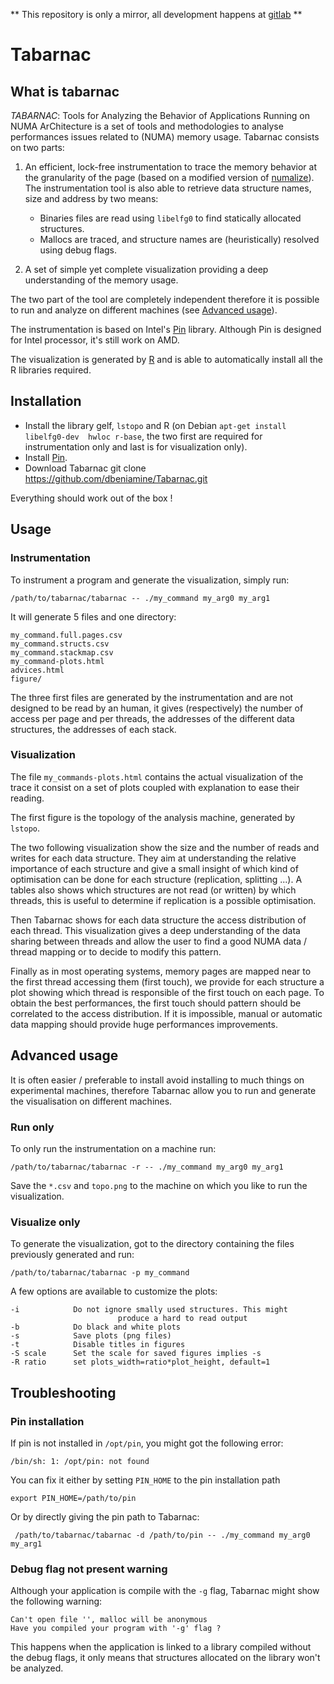 ** This repository is only a mirror, all development happens at [gitlab](https://gitlab.com/dbeniamine/Tabarnac) **

# Tabarnac

## What is tabarnac

*TABARNAC*:  Tools for Analyzing the Behavior of Applications Running on NUMA
ArChitecture is a set of tools and methodologies to analyse performances
issues related to (NUMA) memory usage. Tabarnac consists on two parts:

1.  An efficient, lock-free instrumentation to trace the memory behavior at
    the granularity of the page (based on a modified version of
    [numalize](https://github.com/matthiasdiener/numalize)). The
    instrumentation tool is also able to retrieve data structure names, size
    and address by two means:

    * Binaries files are read using `libelfg0` to find statically allocated structures.
    * Mallocs are traced, and structure names are (heuristically) resolved using
      debug flags.

2.  A set of simple yet complete visualization providing a deep understanding
    of the memory usage.

The two part of the tool are completely independent therefore it is possible to
run and analyze on different machines (see [Advanced usage](#advanced-usage)).

The instrumentation is based on Intel's
[Pin](https://software.intel.com/en-us/articles/pintool) library. Although Pin
is designed for Intel processor, it's still work on AMD.

The visualization is generated by [R](http://cran.r-project.org/) and is able
to automatically install all the R libraries required.

## Installation

* Install the library gelf, `lstopo` and R (on Debian
 `apt-get install libelfg0-dev  hwloc r-base`, the two first are required for
 instrumentation only and last is for visualization only).
* Install [Pin](https://software.intel.com/en-us/articles/pintool).
* Download Tabarnac
    git clone https://github.com/dbeniamine/Tabarnac.git

Everything should work out of the box !

## Usage

### Instrumentation

To instrument a program and generate the visualization, simply run:

    /path/to/tabarnac/tabarnac -- ./my_command my_arg0 my_arg1

It will generate 5 files and one directory:

    my_command.full.pages.csv
    my_command.structs.csv
    my_command.stackmap.csv
    my_command-plots.html
    advices.html
    figure/

The three first files are generated by the instrumentation and are not designed
to be read by an human, it gives (respectively) the number of access per page
and per threads, the addresses of the different data structures, the addresses
of each stack.

### Visualization

The file `my_commands-plots.html` contains the actual visualization of the
trace it consist on a set of plots coupled with explanation to ease their
reading.
<!--, an example trace is available [here](#Todo).-->

The first figure is the topology of the analysis machine, generated by
`lstopo`.

The two following visualization show the size and the number of reads and
writes for each data structure. They aim at understanding the relative
importance of each structure and give a small insight of which kind of
optimisation can be done for each structure (replication, splitting ...). A
tables also shows which structures are not read (or written) by which threads,
this is useful to determine if replication is a possible optimisation.

Then Tabarnac shows for each data structure the access distribution of each
thread. This visualization gives a deep understanding of the data sharing
between threads and allow the user to find a good NUMA data / thread mapping
or to decide to modify this pattern.

Finally as in most operating systems, memory pages are mapped near to the
first thread accessing them (first touch), we provide for each structure a
plot showing which thread is responsible of the first touch on each page. To
obtain the best performances, the first touch should pattern should be
correlated to the access distribution. If it is impossible, manual or
automatic data mapping should provide huge performances improvements.

## Advanced usage

It is often easier / preferable to install avoid installing to much things on
experimental machines, therefore Tabarnac allow you to run and generate the
visualisation on different machines.

### Run only


To only run the instrumentation on a machine run:

    /path/to/tabarnac/tabarnac -r -- ./my_command my_arg0 my_arg1

Save the `*.csv` and `topo.png`  to the machine on which you like to run the
visualization.

### Visualize only

To generate the visualization, got to the directory containing the files
previously generated and run:

    /path/to/tabarnac/tabarnac -p my_command

A few options are available to customize the plots:

    -i            Do not ignore smally used structures. This might
                            produce a hard to read output
    -b            Do black and white plots
    -s            Save plots (png files)
    -t            Disable titles in figures
    -S scale      Set the scale for saved figures implies -s
    -R ratio      set plots_width=ratio*plot_height, default=1

## Troubleshooting

### Pin installation

If pin is not installed in `/opt/pin`, you might got the following error:

    /bin/sh: 1: /opt/pin: not found

You can fix it either by setting `PIN_HOME` to the pin installation path

    export PIN_HOME=/path/to/pin

Or by directly giving the pin path to Tabarnac:

     /path/to/tabarnac/tabarnac -d /path/to/pin -- ./my_command my_arg0 my_arg1

### Debug flag not present warning

Although your application is compile with the `-g` flag, Tabarnac might show
the following warning:

    Can't open file '', malloc will be anonymous
    Have you compiled your program with '-g' flag ?

This happens when the application is linked to a library compiled without the
debug flags, it only means that structures allocated on the library won't be
analyzed.
